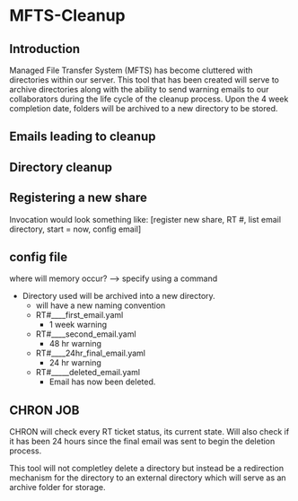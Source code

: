 # MFTS-Cleanup

## Introduction

Managed File Transfer System (MFTS) has become cluttered with directories within our server. 
This tool that has been created will serve to archive directories along with the ability to send warning emails to our collaborators during the life cycle of the cleanup process. Upon the 4 week completion date, folders will be archived to a new directory to be stored. 

## Emails leading to cleanup


## Directory cleanup


## Registering a new share 

Invocation would look something like: 
[register new share, RT #, list email directory, start = now, config email]


## config file
where will memory occur? --> specify using a command
- Directory used will be archived into a new directory. 
  - will have a new naming convention
  - RT#____first_email.yaml 
      -  1 week warning
  - RT#____second_email.yaml 
      -  48 hr warning
  - RT#____24hr_final_email.yaml
      -  24 hr warning
  - RT#_____deleted_email.yaml
      -  Email has now been deleted.
  

## CHRON JOB
CHRON will check every RT ticket status, its current state. Will also check if it has been 24 hours since the final email was sent to begin the deletion process. 

This tool will not completley delete a directory but instead be a redirection mechanism for the directory to an external directory which will serve as an archive folder for storage. 



